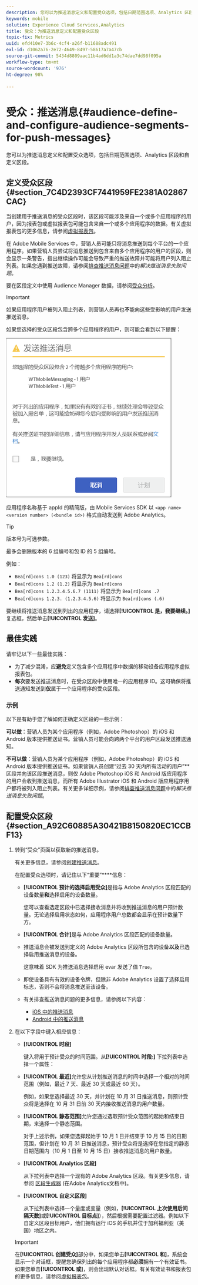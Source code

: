 ```yaml
---
description: 您可以为推送消息定义和配置受众选项，包括日期范围选项、Analytics 区段和自定义区段。
keywords: mobile
solution: Experience Cloud Services,Analytics
title: 受众：为推送消息定义和配置受众区段
topic-fix: Metrics
uuid: efd410e7-3b6c-4cf4-a26f-b11688adc491
exl-id: d1062a76-2e72-4649-8497-58617a7a47cb
source-git-commit: 5434d8809aac11b4ad6dd1a3c74dae7dd98f095a
workflow-type: tm+mt
source-wordcount: '976'
ht-degree: 98%

---
```


# 受众：推送消息{#audience-define-and-configure-audience-segments-for-push-messages}

您可以为推送消息定义和配置受众选项，包括日期范围选项、Analytics 区段和自定义区段。

## 定义受众区段 {#section_7C4D2393CF7441959FE2381A02867CAC}

当创建用于推送消息的受众区段时，该区段可能涉及来自一个或多个应用程序的用户，因为报表包或虚拟报表包可能包含来自一个或多个应用程序的数据。有关虚拟报表包的更多信息，请参阅[虚拟报表包](/help/using/manage-apps/c-mob-vrs.md)。

在 Adobe Mobile Services 中，营销人员可能只将消息推送到每个平台的一个应用程序。如果营销人员尝试将消息推送到包含来自多个应用程序的用户的区段，则会显示一条警告，指出继续操作可能会导致严重的推送故障并可能将用户列入阻止列表。如果您遇到推送故障，请参阅[排查推送消息问题](/help/using/in-app-messaging/t-create-push-message/c-schedule-push-message.md)中的&#x200B;*解决推送消息失败问题*。

要在区段定义中使用 Audience Manager 数据，请参阅[受众分析](https://experienceleague.adobe.com/docs/analytics/integration/audience-analytics/mc-audiences-aam.html)。

>[!IMPORTANT]
>
>如果应用程序用户被列入阻止列表，则营销人员再也&#x200B;**不**&#x200B;能向这些受影响的用户发送推送消息。

如果您选择的受众区段包含跨多个应用程序的用户，则可能会看到以下提醒：

![多个应用程序名称](assets/multiple_appname.png)

应用程序名称基于 appId 的精简版，由 Mobile Services SDK 以 `<app name> <version number> (<bundle id>)` 格式自动发送到 Adobe Analytics。

>[!TIP]
>
>版本号为可选参数。

最多会删除版本的 6 组编号和包 ID 的 5 组编号。

例如：

* `Bea[rd]cons 1.0 (123)` 将显示为 `Bea[rd]cons`
* `Bea[rd]cons 1.2 (1.2)` 将显示为 `Bea[rd]cons`
* `Bea[rd]cons 1.2.3.4.5.6.7 (1111)` 将显示为 `Bea[rd]cons .7`
* `Bea[rd]cons 1.2.3. (1.2.3.4.5.6)` 将显示为 `Bea[rd]cons (.6)`

要继续将推送消息发送到列出的应用程序，请选择&#x200B;**[!UICONTROL 是，我要继续。]**&#x200B;复选框，然后单击&#x200B;**[!UICONTROL 发送]**。

## 最佳实践

请牢记以下一些最佳实践：

* 为了减少混淆，应&#x200B;**避免**&#x200B;定义包含多个应用程序中数据的移动设备应用程序虚拟报表包。
* **每次**&#x200B;要发送推送消息时，在受众区段中使用唯一的应用程序 ID。这可确保将推送通知发送到&#x200B;**仅**&#x200B;属于一个应用程序的受众区段。

### 示例

以下是有助于您了解如何正确定义区段的一些示例：

**可以做**：营销人员为某个应用程序（例如，Adobe Photoshop）的 iOS 和 Android 版本提供推送证书。营销人员可能会向跨两个平台的用户区段发送推送通知。

**不可以做**：营销人员为某个应用程序（例如，Adobe Photoshop）的 iOS 和 Android 版本提供推送证书。如果营销人员创建“过去 30 天内所有活动的用户”**&#x200B;区段并向该区段推送消息，则仅 Adobe Photoshop iOS 和 Android 版应用程序的用户会收到推送消息，而所有 Adobe Illustrator iOS 和 Android 版应用程序用户都将被列入阻止列表。有关更多详细示例，请参阅[排查推送消息问题](/help/using/in-app-messaging/t-create-push-message/c-troubleshooting-push-messaging.md)中的&#x200B;*解决推送消息失败问题*。

## 配置受众区段 {#section_A92C60885A30421B8150820EC1CCBF13}

1. 转到“受众”页面以获取新的推送消息。

   有关更多信息，请参阅[创建推送消息](/help/using/in-app-messaging/t-create-push-message/t-create-push-message.md)。

   在配置受众选项时，请记住以下“重要”****&#x200B;信息：

   * **[!UICONTROL 预计的选择启用受众]**&#x200B;是指与 Adobe Analytics 区段匹配的设备数量&#x200B;**和**&#x200B;选择启用的设备数量。

      您可以查看选定区段中已选择接收消息并将收到推送消息的用户预计数量。无论选择启用状态如何，应用程序用户总数都会显示在预计数量下方。

   * **[!UICONTROL 合计]**&#x200B;是与 Adobe Analytics 区段匹配的设备数量。

   * 推送消息会被发送到定义的 Adobe Analytics 区段所包含的设备&#x200B;**以及**&#x200B;已选择启用推送消息的设备。

      这意味着 SDK 为推送消息选择启用 evar 发送了值 `True`。

   * 即使设备具有有效的设备令牌，但除非 Adobe Analytics 设置了选择启用标志，否则不会将消息推送至该设备。

   * 有关排查推送消息问题的更多信息，请参阅以下内容：

      * [iOS 中的推送消息](/help/ios/messaging-main/push-messaging/push-messaging.md)
      * [Android 中的推送消息](/help/android/messaging-main/push-messaging/push-messaging.md)

2. 在以下字段中键入相应信息：

   * **[!UICONTROL 时段]**

      键入将用于预计受众的时间范围。从&#x200B;**[!UICONTROL 时段:]** 下拉列表中选择一个属性：

   * **[!UICONTROL 最近]**&#x200B;允许您从计划推送消息的时间中选择一个相对的时间范围（例如，最近 7 天、最近 30 天或最近 60 天）。

      例如，如果您选择最近 30 天，并计划在 10 月 31 日推送消息，则预计受众将是选择在 10 月 31 日前 30 天内接收推送消息的用户数量。

   * **[!UICONTROL 静态范围]**&#x200B;允许您通过选取预计受众范围的起始和结束日期，来选择一个静态范围。

      对于上述示例，如果您选择起始于 10 月 1 日并结束于 10 月 15 日的日期范围，但计划在 10 月 31 日推送消息，预计受众将是选择在您指定的静态日期范围内（10 月 1 日至 10 月 15 日）接收推送消息的用户数量。

   * **[!UICONTROL Analytics 区段]**

      从下拉列表中选择一个现有的 Adobe Analytics 区段。有关更多信息，请参阅 [区段生成器](https://experienceleague.adobe.com/docs/analytics/components/segmentation/segmentation-workflow/seg-build.html) (在Adobe Analytics文档中)。

   * **[!UICONTROL 自定义区段]**

      从下拉列表中选择一个量度或变量（例如，**[!UICONTROL 上次使用后间隔天数]**&#x200B;或&#x200B;**[!UICONTROL 目标点]**），然后根据需要配置过滤器。例如以下自定义区段目标用户，他们拥有运行 iOS 的手机并位于加利福利亚（美国）地区之内。
   >[!IMPORTANT]
   >
   >在&#x200B;**[!UICONTROL 创建受众]**&#x200B;部分中，如果您单击&#x200B;**[!UICONTROL 和]**，系统会显示一个对话框，提醒您确保列出的每个应用程序都&#x200B;**必须**&#x200B;拥有一个有效证书。如果您单击&#x200B;**[!UICONTROL 或]**，则会出现默认对话框。有关有效证书和报表包的更多信息，请参阅[虚拟报表包](/help/using/manage-apps/c-mob-vrs.md)。

